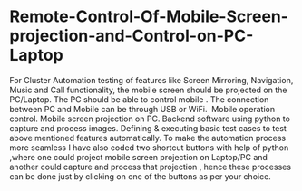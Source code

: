# Remote-Control-Of-Mobile-Screen-projection-and-Control-on-PC-Laptop
For Cluster Automation testing of features like Screen Mirroring, Navigation, Music and Call functionality, the mobile screen should be projected on the PC/Laptop. 
The PC should be able to control mobile . 
The connection between PC and Mobile can be through USB or WiFi. 
Mobile operation control. 
Mobile screen projection on PC. 
Backend software using python to capture and process images.
Defining & executing basic test cases to test above mentioned features automatically.
To make the automation process more seamless I have also coded two shortcut buttons with help of python ,where one could project mobile screen projection on Laptop/PC and another could capture and process that  projection , hence these processes can be done just by clicking on one of the buttons as per your choice.

